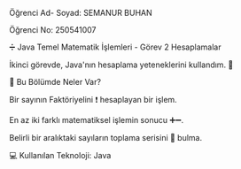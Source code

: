 Öğrenci Ad- Soyad: SEMANUR BUHAN

Öğrenci No: 250541007

➗ Java Temel Matematik İşlemleri - Görev 2 Hesaplamalar

İkinci görevde, Java'nın hesaplama yeteneklerini kullandım. 🧠

🎯 Bu Bölümde Neler Var?

Bir sayının Faktöriyelini ❗ hesaplayan bir işlem.

En az iki farklı matematiksel işlemin sonucu ➕➖.

Belirli bir aralıktaki sayıların toplama serisini 🔢 bulma.

💻 Kullanılan Teknoloji: Java

